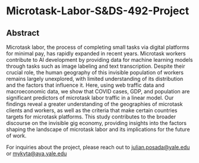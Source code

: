 # Microtask-Labor-S&DS-492-Project

## Abstract
Microtask labor, the process of completing small tasks via digital platforms for minimal pay, has rapidly expanded in recent years. Microtask workers contribute to AI development by providing data for machine learning models through tasks such as image labeling and text transcription. Despite their crucial role, the human geography of this invisible population of workers remains largely unexplored, with limited understanding of its distribution and the factors that influence it. Here, using web traffic data and macroeconomic data, we show that COVID cases, GDP, and population are significant predictors of microtask labor traffic in a linear model. Our findings reveal a greater understanding of the geographies of microtask clients and workers, as well as the criteria that make certain countries targets for microtask platforms. This study contributes to the broader discourse on the invisible gig economy, providing insights into the factors shaping the landscape of microtask labor and its implications for the future of work.

For inquiries about the project, please reach out to julian.posada@yale.edu or mykyta@aya.yale.edu
